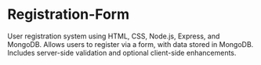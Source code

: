 # Registration-Form
User registration system using HTML, CSS, Node.js, Express, and MongoDB. Allows users to register via a form, with data stored in MongoDB. Includes server-side validation and optional client-side enhancements.
